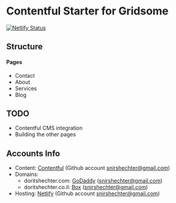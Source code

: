 # Contentful Starter for Gridsome

[![Netlify Status](https://api.netlify.com/api/v1/badges/27da0737-e7dc-48cf-97e5-af3146792901/deploy-status)](https://app.netlify.com/sites/dorit-shechter/deploys)

## Structure

#### Pages

-   Contact
-   About
-   Services
-   Blog

## TODO

-   Contentful CMS integration
-   Building the other pages

## Accounts Info

-	Content: [Contentful](contentful.com) (Github account snirshechter@gmail.com)
-	Domains:
	- doritshechter.com: [GoDaddy](godaddy.com) (snirshechter@gmail.com)
	- doritshechter.co.il: [Box](box.co.il) (snirshechter@gmail.com)
-	Hosting: [Netlify](netlify.com) (Github account snirshechter@gmail.com)
